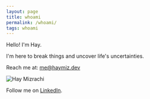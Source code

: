 ```yaml
---
layout: page
title: whoami
permalink: /whoami/
tags: whoami
---
```

Hello! I'm Hay.

I'm here to break things and uncover life's uncertainties.

Reach me at: [me@haymiz.dev](mailto:me@haymiz.dev)

<div class="py2 post-footer">
  <img src="{{ site.baseurl }}/images/me.jpg" alt="Hay Mizrachi" class="avatar" />
  <p>
    Follow me on <a href="https://www.linkedin.com/in/hay-mizrachi">LinkedIn</a>.
  </p>
</div>

